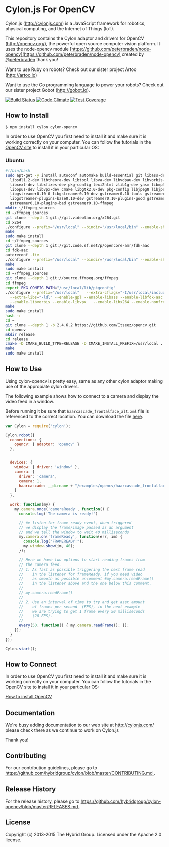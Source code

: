 # Cylon.js For OpenCV

Cylon.js (http://cylonjs.com) is a JavaScript framework for robotics, physical computing, and the Internet of Things (IoT).

This repository contains the Cylon adaptor and drivers for OpenCV (http://opencv.org/), the powerful open source computer vision platform. It uses the node-opencv module [https://github.com/peterbraden/node-opencv](https://github.com/peterbraden/node-opencv) created by [@peterbraden](https://github.com/peterbraden) thank you!

Want to use Ruby on robots? Check out our sister project Artoo (http://artoo.io)

Want to use the Go programming language to power your robots? Check out our sister project Gobot (http://gobot.io).

[![Build Status](https://secure.travis-ci.org/hybridgroup/cylon-opencv.png?branch=master)](http://travis-ci.org/hybridgroup/cylon-opencv) [![Code Climate](https://codeclimate.com/github/hybridgroup/cylon-opencv/badges/gpa.svg)](https://codeclimate.com/github/hybridgroup/cylon-opencv) [![Test Coverage](https://codeclimate.com/github/hybridgroup/cylon-opencv/badges/coverage.svg)](https://codeclimate.com/github/hybridgroup/cylon-opencv)

## How to Install

    $ npm install cylon cylon-opencv

In order to use OpenCV you first need to install it and make sure it is working correctly on your computer.
You can follow the tutorials in the [OpenCV site][site] to install it in your particular OS:

[site]: http://docs.opencv.org/doc/tutorials/introduction/table_of_content_introduction/table_of_content_introduction.html#table-of-content-introduction

### Ubuntu

```bash
#!/bin/bash
sudo apt-get -y install autoconf automake build-essential git libass-dev libgpac-dev \
  libsdl1.2-dev libtheora-dev libtool libva-dev libvdpau-dev libvorbis-dev libx11-dev \
  libxext-dev libxfixes-dev pkg-config texi2html zlib1g-dev yasm libmp3lame-dev \
  libopus-dev libvpx-dev cmake libgtk2.0-dev pkg-config libjpeg8 libjpeg8-dev \
  libgstreamer0.10-0 libgstreamer0.10-dev gstreamer0.10-tools gstreamer0.10-plugins-base \
  libgstreamer-plugins-base0.10-dev gstreamer0.10-plugins-good gstreamer0.10-plugins-ugly \
  gstreamer0.10-plugins-bad gstreamer0.10-ffmpeg
mkdir ~/ffmpeg_sources
cd ~/ffmpeg_sources
git clone --depth 1 git://git.videolan.org/x264.git
cd x264
./configure --prefix="/usr/local" --bindir="/usr/local/bin" --enable-shared --enable-pic
make
sudo make install
cd ~/ffmpeg_sources
git clone --depth 1 git://git.code.sf.net/p/opencore-amr/fdk-aac
cd fdk-aac
autoreconf -fiv
./configure --prefix="/usr/local" --bindir="/usr/local/bin" --enable-shared --with-pic
make
sudo make install
cd ~/ffmpeg_sources
git clone --depth 1 git://source.ffmpeg.org/ffmpeg
cd ffmpeg
export PKG_CONFIG_PATH="/usr/local/lib/pkgconfig"
./configure --prefix="/usr/local"   --extra-cflags="-I/usr/local/include" --extra-ldflags="-L/usr/local/lib"   --bindir="/usr/local/bin" \
  --extra-libs="-ldl" --enable-gpl --enable-libass --enable-libfdk-aac   --enable-libmp3lame --enable-libopus --enable-libtheora \
  --enable-libvorbis --enable-libvpx   --enable-libx264 --enable-nonfree --enable-x11grab --enable-shared --enable-pic
make
sudo make install
hash -r
cd ~
git clone --depth 1 -b 2.4.6.2 https://github.com/Itseez/opencv.git
cd opencv
mkdir release
cd release
cmake -D CMAKE_BUILD_TYPE=RELEASE -D CMAKE_INSTALL_PREFIX=/usr/local ..
make
sudo make install
```

## How to Use

Using cylon-opencv is pretty easy, same as any other cylon adaptor making use of the appropiate cylon drivers.

The following example shows how to connect to a camera and display the video feed in a window.

Before running it be sure that `haarcascade_frontalface_alt.xml` file is referenced to the correct location.
You can download the file [here](https://github.com/hybridgroup/cylon-opencv/blob/master/examples/display_camera/haarcascade_frontalface_alt.xml).

```javascript
var Cylon = require('cylon');

Cylon.robot({
  connections: {
    opencv: { adaptor: 'opencv' }
  },


  devices: {
    window: { driver: 'window' },
    camera: {
      driver: 'camera',
      camera: 1,
      haarcascade: __dirname + "/examples/opencv/haarcascade_frontalface_alt.xml"
    }
  },

  work: function(my) {
    my.camera.once('cameraReady', function() {
      console.log('The camera is ready!')

      // We listen for frame ready event, when triggered
      // we display the frame/image passed as an argument
      // and we tell the window to wait 40 milliseconds
      my.camera.on('frameReady', function(err, im) {
        console.log("FRAMEREADY!");
        my.window.show(im, 40);
      });

      // Here we have two options to start reading frames from
      // the camera feed.
      // 1. As fast as possible triggering the next frame read
      //    in the listener for frameReady, if you need video
      //    as smooth as possible uncomment #my.camera.readFrame()
      //    in the listener above and the one below this comment.
      //
      // my.camera.readFrame()
      //
      // 2. Use an interval of time to try and get aset amount
      //    of frames per second  (FPS), in the next example
      //    we are trying to get 1 frame every 50 milliseconds
      //    (20 FPS).
      //
      every(50, function() { my.camera.readFrame(); });
    });
  }
});

Cylon.start();
```

## How to Connect

In order to use OpenCV you first need to install it and make sure it is working correctly on your computer. You can follow the tutorials in the OpenCV site to install it in your particular OS:

[How to install OpenCV](http://docs.opencv.org/doc/tutorials/introduction/table_of_content_introduction/table_of_content_introduction.html#table-of-content-introduction)

## Documentation

We're busy adding documentation to our web site at http://cylonjs.com/ please check there as we continue to work on Cylon.js

Thank you!

## Contributing

For our contribution guidelines, please go to [https://github.com/hybridgroup/cylon/blob/master/CONTRIBUTING.md
](https://github.com/hybridgroup/cylon/blob/master/CONTRIBUTING.md
).

## Release History

For the release history, please go to [https://github.com/hybridgroup/cylon-opencv/blob/master/RELEASES.md
](https://github.com/hybridgroup/cylon-opencv/blob/master/RELEASES.md
).

## License

Copyright (c) 2013-2015 The Hybrid Group. Licensed under the Apache 2.0 license.
